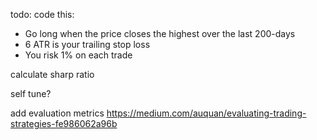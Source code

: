 todo: 
code this:
- Go long when the price closes the highest over the last 200-days
- 6 ATR is your trailing stop loss
- You risk 1% on each trade

calculate sharp ratio

self tune? 

add evaluation metrics
https://medium.com/auquan/evaluating-trading-strategies-fe986062a96b


